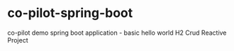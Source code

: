 # co-pilot-spring-boot
co-pilot demo spring boot application - basic hello world H2 Crud Reactive Project
